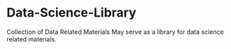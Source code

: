# Data-Science-Library
Collection of Data Related Materials
May serve as a library for data science related materials. 
